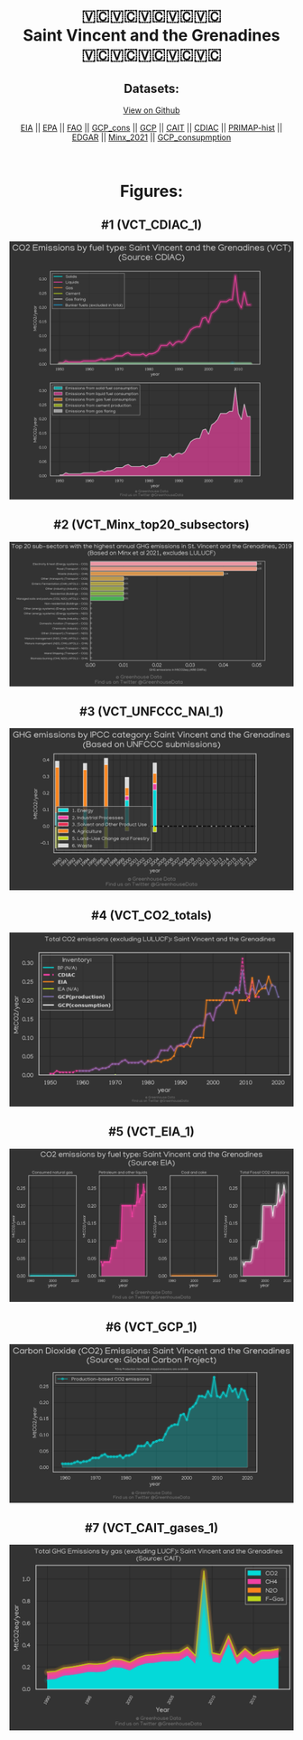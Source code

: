 
<center>
<h1 align="center">
🇻🇨🇻🇨🇻🇨🇻🇨🇻🇨
<br>
Saint Vincent and the Grenadines
<br>
🇻🇨🇻🇨🇻🇨🇻🇨🇻🇨
</h1>
<h2>Datasets:</h2>
<p><a href="https://github.com/dquintani/GreenhouseData/tree/master/country_data/VCT_Saint Vincent and the Grenadines/data">View on Github</a>
<br></p><p><a href="data/VCT_EIA.csv">EIA</a> || <a href="data/VCT_EPA.csv">EPA</a> || <a href="data/VCT_FAO.csv">FAO</a> || <a href="data/VCT_GCP_cons.csv">GCP_cons</a> || <a href="data/VCT_GCP.csv">GCP</a> || <a href="data/VCT_CAIT.csv">CAIT</a> || <a href="data/VCT_CDIAC.csv">CDIAC</a> || <a href="data/VCT_PRIMAP-hist.csv">PRIMAP-hist</a> || <a href="data/VCT_EDGAR.csv">EDGAR</a> || <a href="data/VCT_Minx_2021.csv">Minx_2021</a> || <a href="data/VCT_GCP_consupmption.csv">GCP_consupmption</a></p><p><br></p>
<h1>Figures:</h1><h2>#1 (VCT_CDIAC_1)</h2>
<p><img alt="" src="figures/VCT_CDIAC_1.png" /></p><h2>#2 (VCT_Minx_top20_subsectors)</h2>
<p><img alt="" src="figures/VCT_Minx_top20_subsectors.png" /></p><h2>#3 (VCT_UNFCCC_NAI_1)</h2>
<p><img alt="" src="figures/VCT_UNFCCC_NAI_1.png" /></p><h2>#4 (VCT_CO2_totals)</h2>
<p><img alt="" src="figures/VCT_CO2_totals.png" /></p><h2>#5 (VCT_EIA_1)</h2>
<p><img alt="" src="figures/VCT_EIA_1.png" /></p><h2>#6 (VCT_GCP_1)</h2>
<p><img alt="" src="figures/VCT_GCP_1.png" /></p><h2>#7 (VCT_CAIT_gases_1)</h2>
<p><img alt="" src="figures/VCT_CAIT_gases_1.png" /></p>